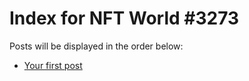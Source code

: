# Index for NFT World #3273
Posts will be displayed in the order below:

- [Your first post](./001-first.md)


